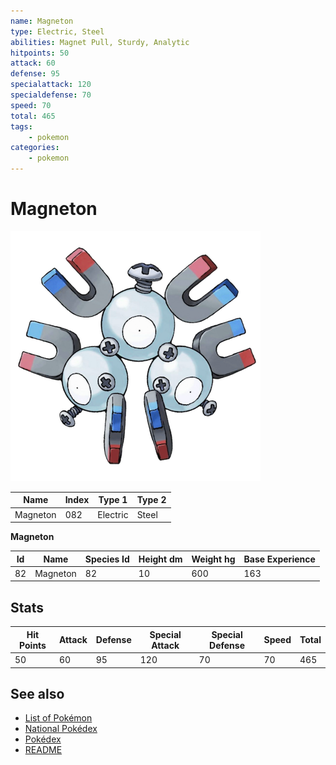 ```yaml
---
name: Magneton
type: Electric, Steel
abilities: Magnet Pull, Sturdy, Analytic
hitpoints: 50
attack: 60
defense: 95
specialattack: 120
specialdefense: 70
speed: 70
total: 465
tags:
    - pokemon
categories:
    - pokemon
---
```


# Magneton


![Magneton](images/082.png)

| **Name** | **Index** | **Type 1** | **Type 2** |
|----|----|----|----|
| Magneton | 082 | Electric | Steel  |

**Magneton** 




| **Id** | **Name** | **Species Id** | **Height dm** | **Weight hg** | **Base Experience** |
|--------|----------|----------------|------------|------------|---------------------|
| 82 | Magneton | 82 | 10 | 600 | 163 |



## Stats

| **Hit Points** | **Attack** | **Defense** | **Special Attack** | **Special Defense** | **Speed** | **Total** |
|----------------|------------|-------------|--------------------|---------------------|-----------|-----------|
| 50 | 60 | 95 | 120 | 70 | 70 | 465 |

## See also

- [List of Pokémon](../pokemon.md)
- [National Pokédex](../national_pokedex.md)
- [Pokédex](../pokedex.md)
- [README](../README.md)
